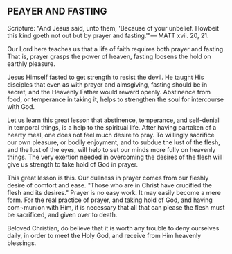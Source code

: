 ## PEAYER AND FASTING ##

Scripture: "And Jesus said, unto them, 'Because of your unbelief. Howbeit this kind goeth not out but by prayer and fasting.'"— MATT xvii. 20, 21.



Our Lord here teaches us that a life of faith requires both prayer and fasting. That is, prayer grasps the power of heaven, fasting loosens the hold on earthly pleasure.

Jesus Himself fasted to get strength to resist the devil. He taught His disciples that even as with prayer and almsgiving, fasting should be in secret, and the Heavenly Father would reward openly. Abstinence from food, or temperance in taking it, helps to strengthen the soul for intercourse with God.

Let us learn this great lesson that abstinence, temperance, and self-denial in temporal things, is a help to the spiritual life. After having partaken of a hearty meal, one does not feel much desire to pray. To willingly sacrifice our own pleasure, or bodily enjoyment, and to subdue the lust of the flesh, and the lust of the eyes, will help to set our minds more fully on heavenly things. The very exertion needed in overcoming the desires of the flesh will give us strength to take hold of God in prayer.

This great lesson is this. Our dullness in prayer comes from our fleshly desire of comfort and ease. "Those who are in Christ have crucified the flesh and its desires." Prayer is no easy work. It may easily become a mere form. For the real practice of prayer, and taking hold of God, and having com¬munion with Him, it is necessary that all that can please the flesh must be sacrificed, and given over to death.

Beloved Christian, do believe that it is worth any trouble to deny ourselves daily, in order to meet the Holy God, and receive from Him heavenly blessings.

